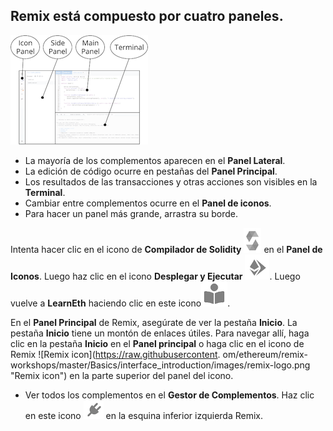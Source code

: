 ## Remix está compuesto por cuatro paneles.

![Remix layout](https://raw.githubusercontent.com/ethereum/remix-workshops/master/Basics/interface_introduction/images/a-layout1c.png "Diseño de Remix")

- La mayoría de los complementos aparecen en el **Panel Lateral**.
- La edición de código ocurre en pestañas del **Panel Principal**.
- Los resultados de las transacciones y otras acciones son visibles en la **Terminal**.
- Cambiar entre complementos ocurre en el **Panel de iconos**.
- Para hacer un panel más grande, arrastra su borde.

Intenta hacer clic en el icono de **Compilador de Solidity** ![](https://raw.githubusercontent.com/ethereum/remix-workshops/master/Basics/interface_introduction/images/solidity-icon.png) en el **Panel de Iconos**. Luego haz clic en el icono **Desplegar y Ejecutar** ![](https://raw.githubusercontent.com/ethereum/remix-workshops/master/Basics/interface_introduction/images/deploy-run.png).  Luego vuelve a **LearnEth** haciendo clic en este icono![](https://raw.githubusercontent.com/ethereum/remix-workshops/master/Basics/interface_introduction/images/learneth.png).

En el **Panel Principal** de Remix, asegúrate de ver la pestaña **Inicio**.  La pestaña **Inicio** tiene un montón de enlaces útiles. Para navegar allí, haga clic en la pestaña **Inicio** en el **Panel principal** o haga clic en el icono de Remix ![Remix icon](https://raw.githubusercontent. om/ethereum/remix-workshops/master/Basics/interface_introduction/images/remix-logo.png "Remix icon") en la parte superior del panel del icono.

- Ver todos los complementos en el **Gestor de Complementos**.  Haz clic en este icono ![plugin manage](https://raw.githubusercontent.com/ethereum/remix-workshops/master/Basics/interface_introduction/images/plugin1.png "Plugin Manager icon") en la esquina inferior izquierda Remix.